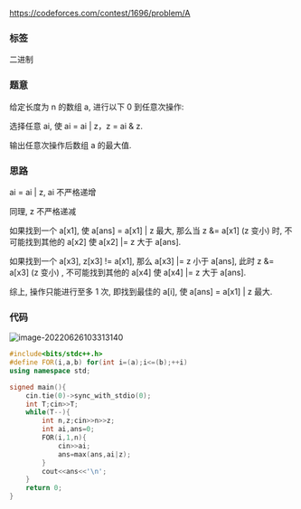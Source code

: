 https://codeforces.com/contest/1696/problem/A

### 标签

二进制

### 题意

给定长度为 n 的数组 a, 进行以下 0 到任意次操作:

选择任意 ai, 使 ai = ai | z，z = ai & z.

输出任意次操作后数组 a 的最大值.

### 思路

ai = ai | z, ai 不严格递增

同理, z 不严格递减

如果找到一个 a[x1], 使 a[ans] = a[x1] | z 最大, 那么当 z &= a[x1] (z 变小) 时, 不可能找到其他的 a[x2] 使 a[x2] |= z 大于 a[ans].

如果找到一个 a[x3], z[x3] != a[x1], 那么 a[x3] |= z 小于 a[ans], 此时 z &= a[x3] (z 变小) , 不可能找到其他的 a[x4] 使 a[x4] |= z 大于 a[ans].

综上, 操作只能进行至多 1 次, 即找到最佳的 a[i], 使 a[ans] = a[x1] | z 最大.

### 代码

![image-20220626103313140](https://nme-200t.oss-cn-hangzhou.aliyuncs.com/template/202206261033209.png)

```cpp
#include<bits/stdc++.h>
#define FOR(i,a,b) for(int i=(a);i<=(b);++i)
using namespace std;

signed main(){
	cin.tie(0)->sync_with_stdio(0);
	int T;cin>>T;
	while(T--){
		int n,z;cin>>n>>z;
		int ai,ans=0;
		FOR(i,1,n){
			cin>>ai;
			ans=max(ans,ai|z);
		}
		cout<<ans<<'\n';
	}
	return 0;
}
```

